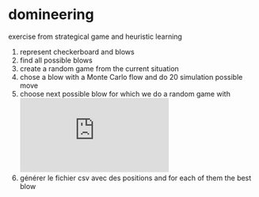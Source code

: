 # domineering
exercise from strategical game and heuristic learning

1. represent checkerboard and blows
2. find all possible blows
3. create a random game from the current situation
4. chose a blow with a Monte Carlo flow and do 20 simulation possible move
5. choose next possible blow for which we do a random game with
![equation](http://latex.codecogs.com/gif.latex?argmax_i%28%5Cmu_i&plus;0.4%5Csqrt%7B%5Cfrac%7B%5Clog%28n_%7Btotal%7D%7D%7Bn_i%7D%7D%29)
6. générer le fichier csv avec des positions and for each of them the best blow
